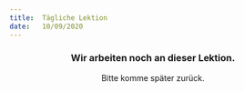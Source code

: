```yaml
---
title:  Tägliche Lektion
date:   10/09/2020
---
```


### <center>Wir arbeiten noch an dieser Lektion.</center>
<center>Bitte komme später zurück.</center>